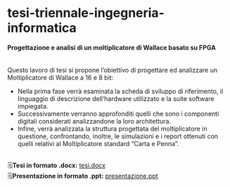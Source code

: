 # tesi-triennale-ingegneria-informatica
**Progettazione e analisi di un moltiplicatore di Wallace basato su FPGA**
<br> 
<br>
<br>
Questo lavoro di tesi si propone l’obiettivo di progettare ed analizzare un Moltiplicatore di Wallace a 16 e 8 bit:
* Nella prima fase verrà esaminata la scheda di sviluppo di riferimento, il linguaggio di descrizione dell’hardware utilizzato e la suite software impiegata. 
* Successivamente verranno approfonditi quelli che sono i componenti digitali considerati analizzandone la loro architettura.
* Infine, verrà analizzata la struttura progettata del moltiplicatore in questione, confrontando, inoltre, le simulazioni e i report ottenuti con quelli relativi al Moltiplicatore standard “Carta e Penna”.<br><br> 

🗒️**Tesi in formato .docx:** [tesi.docx](https://studentiunical-my.sharepoint.com/:w:/r/personal/bbrgrg00h11d086x_studenti_unical_it/Documents/tesi-triennale/tesi.docx?d=wb4e55984eddf4dfd89c36e5fc6b7f67b&csf=1&web=1&e=fxI2Us)
<br>
🗒️**Presentazione in formato .ppt:** [presentazione.ppt](https://studentiunical-my.sharepoint.com/:p:/r/personal/bbrgrg00h11d086x_studenti_unical_it/Documents/tesi-triennale/presentazione.pptx?d=w20abc7e3ffed4a629c9702499aad506d&csf=1&web=1&e=qOUi3f)
